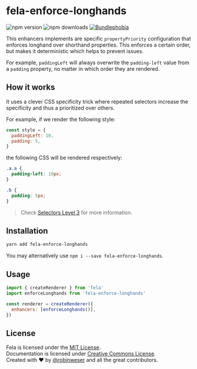 # fela-enforce-longhands

<img alt="npm version" src="https://badge.fury.io/js/fela-enforce-longhands.svg"> <img alt="npm downloads" src="https://img.shields.io/npm/dm/fela-enforce-longhands.svg"> <a href="https://bundlephobia.com/result?p=fela-enforce-longhands@latest"><img alt="Bundlephobia" src="https://img.shields.io/bundlephobia/minzip/fela-enforce-longhands.svg"></a>

This enhancers implements are specific `propertyPriority` configuration that enforces longhand over shorthand properties. This enforces a certain order, but makes it deterministic which helps to prevent issues.

For example, `paddingLeft` will always overwrite the `padding-left` value from a `padding` property, no matter in which order they are rendered.

## How it works

It uses a clever CSS specificity trick where repeated selectors increase the specificity and thus a prioritized over others.

For example, if we render the following style:

```js
const style = {
  paddingLeft: 10,
  padding: 5,
}
```

the following CSS will be rendered respectively:

```css
.a.a {
  padding-left: 10px;
}

.b {
  padding: 5px;
}
```

> Check [Selectors Level 3](https://www.w3.org/TR/selectors-3/#specificity) for more information.

## Installation

```sh
yarn add fela-enforce-longhands
```

You may alternatively use `npm i --save fela-enforce-longhands`.

## Usage

```javascript
import { createRenderer } from 'fela'
import enforceLonghands from 'fela-enforce-longhands'

const renderer = createRenderer({
  enhancers: [enforceLonghands()],
})
```

## License

Fela is licensed under the [MIT License](http://opensource.org/licenses/MIT).<br>
Documentation is licensed under [Creative Commons License](http://creativecommons.org/licenses/by/4.0/).<br>
Created with ♥ by [@robinweser](http://weser.io) and all the great contributors.
